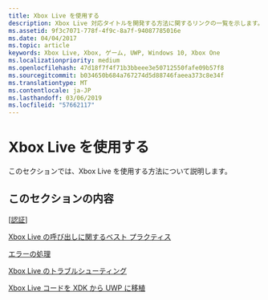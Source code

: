 ```yaml
---
title: Xbox Live を使用する
description: Xbox Live 対応タイトルを開発する方法に関するリンクの一覧を示します。
ms.assetid: 9f3c7071-778f-4f9c-8a7f-94087785016e
ms.date: 04/04/2017
ms.topic: article
keywords: Xbox Live, Xbox, ゲーム, UWP, Windows 10, Xbox One
ms.localizationpriority: medium
ms.openlocfilehash: 47d18f7f4f71b3bbeee3e50712550fafe09b57f8
ms.sourcegitcommit: b034650b684a767274d5d88746faeea373c8e34f
ms.translationtype: MT
ms.contentlocale: ja-JP
ms.lasthandoff: 03/06/2019
ms.locfileid: "57662117"
---
```

# <a name="using-xbox-live"></a>Xbox Live を使用する

このセクションでは、Xbox Live を使用する方法について説明します。

## <a name="in-this-section"></a>このセクションの内容

[[認証](auth/authentication.md)]

[Xbox Live の呼び出しに関するベスト プラクティス](best-practices/best-practices-for-calling-xbox-live.md)

[エラーの処理](error-handling/error-handling.md)

[Xbox Live のトラブルシューティング](troubleshooting/troubleshooting.md)

[Xbox Live コードを XDK から UWP に移植](porting-xbox-live-code-from-xdk-to-uwp.md)
